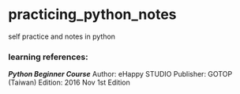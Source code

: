 # practicing_python_notes
self practice and notes in python

### learning references:
__*Python Beginner Course*__ Author: eHappy STUDIO Publisher: GOTOP (Taiwan) Edition: 2016 Nov 1st Edition
